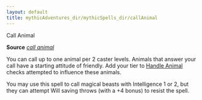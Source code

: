 ```yaml
---
layout: default
title: mythicAdventures_dir/mythicSpells_dir/callAnimal
---
```

Call Animal

**Source** [_call animal_](../advanced_dir/spells_dir/callAnimal#_call-animal)

You can call up to one animal per 2 caster levels. Animals that answer your call have a starting attitude of friendly. Add your tier to [Handle Animal](../skills_dir/handleAnimal#_handle-animal) checks attempted to influence these animals.

You may use this spell to call magical beasts with Intelligence 1 or 2, but they can attempt Will saving throws (with a +4 bonus) to resist the spell.

